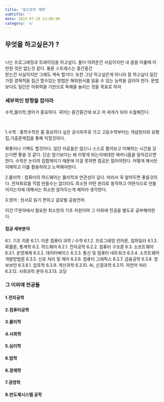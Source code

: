 ```yaml
---
title: '앞으로의 계획'
subtitle: ''
date: 2023-07-20 21:09:00
category: 'a'
---
```


## 무엇을 하고싶은가 ? 
<br />
나는 프로그래밍과 트레이딩을 하고싶다. 둘다 어려운건 사실이지만 내 꿈을 이룰때 이만한 것은 없는것 같다. 물론 스트레스는 중간중간<br />
받는건 사실이지만 그래도 계속 할거다. 또한  그냥 하고싶은게 아니라 잘 하고싶다.일단 가장 경제적을 접근 할수있는 방법은 해외원서를 읽을 수 있는 능력을 길러야 한다. 문법보다도 일단은 어휘력을 기반으로 독해을 늘리는 것을 목표로 하자

### 세부적인 방향을 잡아라
수학,물리학,영어가 중요하다. 국어는 중간중간에 보고 저 세개가 되야 수월해진다.

<br />

1.수학 : 중학수학은 좀 중요하다 싶은 공식위주로 가고 고등수학부터는 개념원리와 유형집,기출문제집을 통해 익힐것이다.

확통이나 기벡도 할것이다. 일단 자료들은 많으니 스스로 풀어보고 이해하는 시간을 갖는다면 좋을 것 같다.
단순 암기보다는 왜 이렇게 되는지에대한 매커니즘을 알아갔으면 한다. 수학은 논리의 집합체이기 때문에 이걸 못하면 컴공은
접어야한다. 어떻게 해서든 이해하고 이를 활용하려고 노력해야한다.


2.물리학 : 컴퓨터의 하드웨어는 물리학과 연관성이 깊다. 따라서 꼭 알아두면 좋을것이다.  전자회로를 직접 만들수는 없더라도 최소한 어떤
원리로 동작하고 어떤식으로 만들어지는지에 대해서는 최소한 알아두는게 예의라 생각한다.


3.영어 : 원서로 읽기 편하고 글로벌 공용언어.

 
이건 IT분야에서 필요한 최소한의 기초 자원이며 그 이외에 전공을 별도로 공부해야한다. 
#### 컴공 세부분야

6.1. 기초 이론
6.1.1. 이론 컴퓨터 과학 / 수학
6.1.2. 프로그래밍 언어론, 컴파일러
6.1.3. 확률론, 통계학
6.2. 하드웨어
6.2.1. 전자공학
6.2.2. 컴퓨터 구조론
6.3. 소프트웨어
6.3.1. 운영체제
6.3.2. 데이터베이스
6.3.3. 통신 및 컴퓨터 네트워크
6.3.4. 소프트웨어 개발방법론
6.3.5. 신호 처리 및 제어
6.3.6. 컴퓨터 그래픽스
6.3.7. 금융공학
6.3.8. 정보보안
6.3.8.1. 암호학
6.3.9. 계산과학
6.3.10. AI, 신경과학
6.3.11. 자연어 처리
6.3.12. 사회과학 분야
6.3.13. 코딩


### 그 이외에 전공들
#### 1.전자공학 
#### 2.컴퓨터공학
#### 3.물리학 
#### 4.사회학
#### 5.심리학
#### 6.법학
#### 6.경제학
#### 7.경영학
#### 8.반도체시스템 공학
